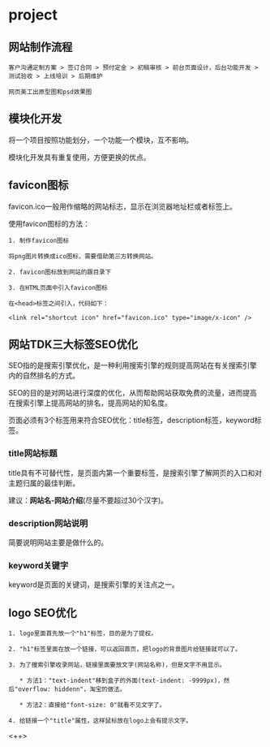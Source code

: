 # project

## 网站制作流程

```
客户沟通定制方案 > 签订合同 > 预付定金 > 初稿审核 > 前台页面设计，后台功能开发 > 测试验收 > 上线培训 > 后期维护

网页美工出原型图和psd效果图
```

## 模块化开发

将一个项目按照功能划分，一个功能一个模块，互不影响。

模块化开发具有重复使用，方便更换的优点。

## favicon图标

favicon.ico一般用作缩略的网站标志，显示在浏览器地址栏或者标签上。

使用favicon图标的方法：

```
1. 制作favicon图标

将png图片转换成ico图标，需要借助第三方转换网站。

2. favicon图标放到网站的跟目录下

3. 在HTML页面中引入favicon图标

在<head>标签之间引入，代码如下：

<link rel="shortcut icon" href="favicon.ico" type="image/x-icon" />
```

## 网站TDK三大标签SEO优化

SEO指的是搜索引擎优化，是一种利用搜索引擎的规则提高网站在有关搜索引擎内的自然排名的方式。

SEO的目的是对网站进行深度的优化，从而帮助网站获取免费的流量，进而提高在搜索引擎上提高网站的排名，提高网站的知名度。

页面必须有3个标签用来符合SEO优化：title标签，description标签，keyword标签。

### title网站标题

title具有不可替代性，是页面内第一个重要标签，是搜索引擎了解网页的入口和对主题归属的最佳判断。

建议：**网站名-网站介绍**(尽量不要超过30个汉字)。

### description网站说明

简要说明网站主要是做什么的。

### keyword关键字

keyword是页面的关键词，是搜索引擎的关注点之一。

## logo SEO优化

```
1. logo里面首先放一个"h1"标签，目的是为了提权。

2. "h1"标签里面在放一个链接，可以返回首页，把logo的背景图片给链接就可以了。

3. 为了搜索引擎收录网站，链接里面要放文字(网站名称)，但是文字不用显示。

   * 方法1："text-indent"移到盒子的外面(text-indent: -9999px)，然后"overflow: hiddenn"，淘宝的做法。

   * 方法2：直接给"font-size: 0"就看不见文字了。

4. 给链接一个"title"属性，这样鼠标放在logo上会有提示文字。
```

<++>


